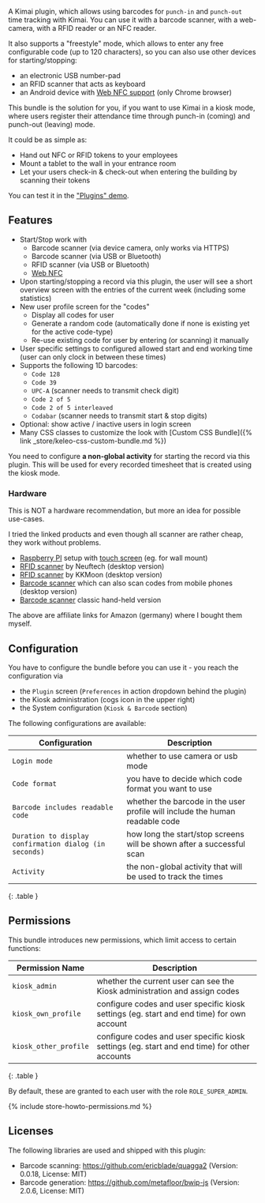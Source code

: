 A Kimai plugin, which allows using barcodes for `punch-in` and `punch-out` time tracking with Kimai.
You can use it with a barcode scanner, with a web-camera, with a RFID reader or an NFC reader.    

It also supports a "freestyle" mode, which allows to enter any free configurable code (up to 120 characters), 
so you can also use other devices for starting/stopping:
- an electronic USB number-pad
- an RFID scanner that acts as keyboard 
- an Android device with [Web NFC support](https://developer.mozilla.org/en-US/docs/Web/API/NDEFReader) (only Chrome browser)

This bundle is the solution for you, if you want to use Kimai in a kiosk mode, where users register their
attendance time through punch-in (coming) and punch-out (leaving) mode.

It could be as simple as:
- Hand out NFC or RFID tokens to your employees 
- Mount a tablet to the wall in your entrance room
- Let your users check-in & check-out when entering the building by scanning their tokens

You can test it in the ["Plugins" demo](https://www.kimai.org/demo/).

## Features

- Start/Stop work with 
  - Barcode scanner (via device camera, only works via HTTPS)
  - Barcode scanner (via USB or Bluetooth)
  - RFID scanner (via USB or Bluetooth)
  - [Web NFC](https://developer.mozilla.org/en-US/docs/Web/API/NDEFReader)
- Upon starting/stopping a record via this plugin, the user will see a short overview screen with the entries of the current week (including some statistics)
- New user profile screen for the "codes"
  - Display all codes for user
  - Generate a random code (automatically done if none is existing yet for the active code-type)
  - Re-use existing code for user by entering (or scanning) it manually
- User specific settings to configured allowed start and end working time (user can only clock in between these times)
- Supports the following 1D barcodes:
  - `Code 128`
  - `Code 39`
  - `UPC-A` (scanner needs to transmit check digit)
  - `Code 2 of 5`
  - `Code 2 of 5 interleaved`
  - `Codabar` (scanner needs to transmit start & stop digits)
- Optional: show active / inactive users in login screen
- Many CSS classes to customize the look with [Custom CSS Bundle]({% link _store/keleo-css-custom-bundle.md %})

You need to configure **a non-global activity** for starting the record via this plugin. 
This will be used for every recorded timesheet that is created using the kiosk mode.

### Hardware

This is NOT a hardware recommendation, but more an idea for possible use-cases.

I tried the linked products and even though all scanner are rather cheap, they work without problems.

- [Raspberry PI](https://amzn.to/2Ye8LeK) setup with [touch screen](https://amzn.to/321jg6k) (eg. for wall mount)
- [RFID scanner](https://amzn.to/3aM5yby) by Neuftech (desktop version)
- [RFID scanner](https://amzn.to/3hfwDpK) by KKMoon (desktop version)
- [Barcode scanner](https://amzn.to/3g6HzEU) which can also scan codes from mobile phones (desktop version)
- [Barcode scanner](https://amzn.to/2Q9KWAy) classic hand-held version

The above are affiliate links for Amazon (germany) where I bought them myself. 

## Configuration

You have to configure the bundle before you can use it - you reach the configuration via
- the `Plugin` screen (`Preferences` in action dropdown behind the plugin)
- the Kiosk administration (cogs icon in the upper right)
- the System configuration (`Kiosk & Barcode` section)

The following configurations are available:

| Configuration                                          | Description                                                                  |
|--------------------------------------------------------|------------------------------------------------------------------------------|
| `Login mode`                                           | whether to use camera or usb mode                                            |
| `Code format`                                          | you have to decide which code format you want to use                         |
| `Barcode includes readable code`                       | whether the barcode in the user profile will include the human readable code |
| `Duration to display confirmation dialog (in seconds)` | how long the start/stop screens will be shown after a successful scan        |
| `Activity`                                             | the non-global activity that will be used to track the times                 |
{: .table }

## Permissions

This bundle introduces new permissions, which limit access to certain functions:

| Permission Name         | Description                                                                                  |
|-------------------------|----------------------------------------------------------------------------------------------|
| `kiosk_admin`           | whether the current user can see the Kiosk administration and assign codes                   |
| `kiosk_own_profile`     | configure codes and user specific kiosk settings (eg. start and end time) for own account    |
| `kiosk_other_profile`   | configure codes and user specific kiosk settings (eg. start and end time) for other accounts |
{: .table }

By default, these are granted to each user with the role `ROLE_SUPER_ADMIN`.

{% include store-howto-permissions.md %}

## Licenses

The following libraries are used and shipped with this plugin: 

- Barcode scanning: https://github.com/ericblade/quagga2 (Version: 0.0.18, License: MIT)
- Barcode generation: https://github.com/metafloor/bwip-js (Version: 2.0.6, License: MIT)
